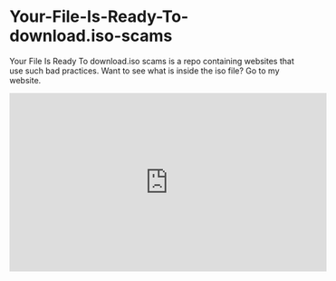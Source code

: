 # Your-File-Is-Ready-To-download.iso-scams
Your File Is Ready To download.iso scams is a repo containing websites that use such bad practices. Want to see what is inside the iso file? Go to my website.
<iframe width="560" height="315" src="https://www.youtube.com/embed/PGi8edVzeTc?start=5" title="YouTube video player" frameborder="0" allow="accelerometer; autoplay; clipboard-write; encrypted-media; gyroscope; picture-in-picture" allowfullscreen></iframe>

